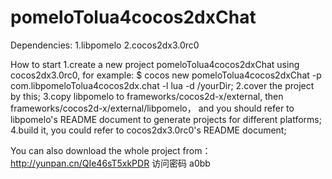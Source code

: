 pomeloTolua4cocos2dxChat
========================

Dependencies:
	1.libpomelo
	2.cocos2dx3.0rc0

How to start
	1.create a new project pomeloTolua4cocos2dxChat using cocos2dx3.0rc0, for example:
		$ cocos new pomeloTolua4cocos2dxChat -p com.libpomeloTolua4cocos2dx.chat -l lua -d /yourDir;
	2.cover the project by this;
	3.copy libpomelo to frameworks/cocos2d-x/external, then frameworks/cocos2d-x/external/libpomelo，
	  and you should refer to libpomelo's README document to generate projects for different platforms;
	4.build it, you could refer to cocos2dx3.0rc0's README document;

	
You can also download the whole project from：http://yunpan.cn/QIe46sT5xkPDR  访问密码 a0bb
